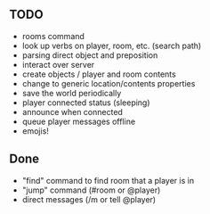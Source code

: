 TODO
----

* rooms command
* look up verbs on player, room, etc. (search path)
* parsing direct object and preposition
* interact over server
* create objects / player and room contents
* change to generic location/contents properties
* save the world periodically
* player connected status (sleeping)
* announce when connected
* queue player messages offline
* emojis!

Done
----

* "find" command to find room that a player is in
* "jump" command (#room or @player)
* direct messages (/m or tell @player)
